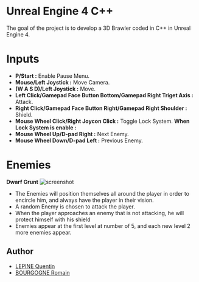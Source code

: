 # Unreal Engine 4 C++

 The goal of the project is to develop a 3D Brawler coded in C++ in Unreal Engine 4.

# Inputs 

 - **P/Start :** Enable Pause Menu.
 - **Mouse/Left Joystick :** Move Camera.
 - **(W A S D)/Left Joystick :** Move.
 - **Left Click/Gamepad Face Button Bottom/Gamepad Right Triget Axis :** Attack.
 - **Right Click/Gamepad Face Button Right/Gamepad Right Shoulder :** Shield.
 - **Mouse Wheel Click/Right Joycon Click :** Toggle Lock System.
**When Lock System is enable :**
 - **Mouse Wheel Up/D-pad Right :** Next Enemy.
 - **Mouse Wheel Down/D-pad Left :** Previous Enemy.
# Enemies
**Dwarf Grunt**
![screenshot](https://media.discordapp.net/attachments/1027192447232643152/1044229761842552863/image.png?width=533&height=490)
- The Enemies will position themselves all around the player in order to encircle him, and always have the player in their vision.
- A random Enemy is chosen to attack the player. 
- When the player approaches an enemy that is not attacking, he will protect himself with his shield
- Enemies appear at the first level at number of 5, and each new level 2 more enemies appear.

## Author

- [LEPINE Quentin](q.lepine@student.isartdigital.com)
- [BOURGOGNE Romain](r.bourgogne@student.isartdigital.com)